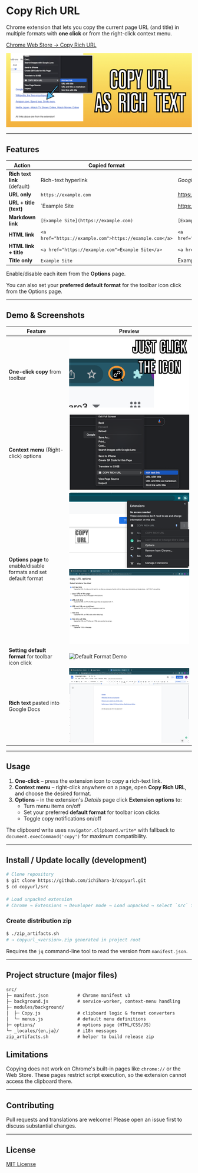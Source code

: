 # Copy Rich URL

Chrome extension that lets you copy the current page URL (and title) in multiple formats with **one click** or from the right-click context menu.

[Chrome Web Store → Copy Rich URL](https://chromewebstore.google.com/detail/lijjekihhdocbcginjcbipabahcjpjoe)

![marquee](src/img/promo/marquee.jpeg)

---

## Features

| Action | Copied format | Example |
| --- | --- | --- |
| **Rich text link** (default) | Rich-text hyperlink | _Google_ → <https://google.com> |
| **URL only** | `https://example.com` | <https://example.com> |
| **URL + title (text)** | `Example Site | https://example.com` | Example Site \| https://example.com |
| **Markdown link** | `[Example Site](https://example.com)` | `[Example Site](https://example.com)` |
| **HTML link** | `<a href="https://example.com">https://example.com</a>` | `<a href="https://example.com">https://example.com</a>` |
| **HTML link + title** | `<a href="https://example.com">Example Site</a>` | `<a href="https://example.com">Example Site</a>` |
| **Title only** | `Example Site` | Example Site |

Enable/disable each item from the **Options** page.

You can also set your **preferred default format** for the toolbar icon click from the Options page.


---

## Demo & Screenshots

| Feature | Preview |
|---------|---------|
| **One-click copy** from toolbar | ![Toolbar Demo](src/img/promo/screenshot5.jpeg) |
| **Context menu** (Right-click) options | ![Context Menu](src/img/promo/screenshot2.png) |
| **Options page** to enable/disable formats and set default format | ![Options](src/img/promo/screenshot3.png) ![Options](src/img/promo/screenshot4.png) |
| **Setting default format** for toolbar icon click | ![Default Format Demo](src/img/default-format-demo.gif) |
| **Rich text** pasted into Google Docs | ![Rich Text Demo](src/img/promo/screenshot1.png) |

---

## Usage

1. **One-click** – press the extension icon to copy a rich-text link.
2. **Context menu** – right-click anywhere on a page, open **Copy Rich URL**, and choose the desired format.
3. **Options** – in the extension's _Details_ page click **Extension options** to:
   - Turn menu items on/off
   - Set your preferred **default format** for toolbar icon clicks
   - Toggle copy notifications on/off

The clipboard write uses `navigator.clipboard.write*` with fallback to `document.execCommand('copy')` for maximum compatibility.

---

## Install / Update locally (development)

```bash
# Clone repository
$ git clone https://github.com/ichihara-3/copyurl.git
$ cd copyurl/src

# Load unpacked extension
# Chrome → Extensions → Developer mode → Load unpacked → select `src` folder
```

### Create distribution zip

```bash
$ ./zip_artifacts.sh
# → copyurl_<version>.zip generated in project root
```
Requires the `jq` command-line tool to read the version from `manifest.json`.

---

## Project structure (major files)

```
src/
├─ manifest.json           # Chrome manifest v3
├─ background.js           # service-worker, context-menu handling
├─ modules/background/
│  ├─ Copy.js              # clipboard logic & format converters
│  └─ menus.js             # default menu definitions
├─ options/                # options page (HTML/CSS/JS)
└─ _locales/{en,ja}/       # i18n messages
zip_artifacts.sh           # helper to build release zip
```

## Limitations

Copying does not work on Chrome's built-in pages like `chrome://` or the Web Store.
These pages restrict script execution, so the extension cannot access the
clipboard there.

---

## Contributing

Pull requests and translations are welcome!  Please open an issue first to discuss substantial changes.

---

## License

[MIT License](LICENSE)
